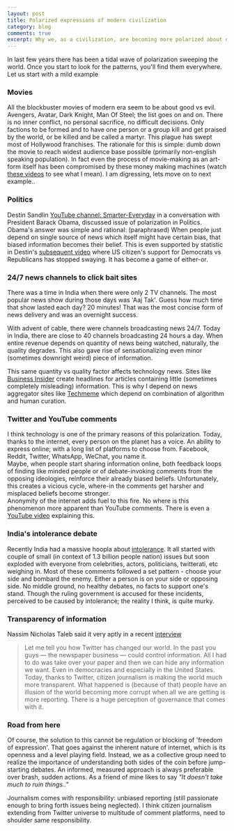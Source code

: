 ```yaml
---
layout: post
title: Polarized expressions of modern civilization
category: blog
comments: true
excerpt: Why we, as a civilization, are becoming more polarized about our opinions?   
---
```


In last few years there has been a tidal wave of polarization sweeping the world. 
Once you start to look for the patterns, you'll find them everywhere. Let us start with a mild example 

### Movies
All the blockbuster movies of modern era seem to be about good vs evil. Avengers, Avatar, Dark Knight, Man Of Steel; the list goes on 
and on. There is no inner conflict, no personal sacrifice, no difficult decisions. Only factions to be formed and to have one person or a group
kill and get praised by the world, or be killed and be called a martyr. This plague has swept most of Hollywood franchises. 
The rationale for this is simple: dumb down the movie to reach widest audience base possible (primarily non-english speaking population).
In fact even the process of movie-making as an art-form itself has been compromised by these money making machines (watch [these videos](https://www.youtube.com/user/everyframeapainting/videos?shelf_id=1&sort=p&view=0) to see what I mean).
I am digressing, lets move on to next example..

### Politics 

Destin Sandlin [YouTube channel: Smarter-Everyday](https://youtu.be/Tjl8ka3F6QU?t=21m54s) in a conversation with President Barack Obama, discussed issue of polarization in Politics. 
 Obama's answer was simple and rational: (paraphrased) When people just depend on single source of news which itself might have certain bias, that biased information becomes their belief. 
 This is even supported by statistic in Destin's [subsequent video](https://youtu.be/GpWQHFzrEqc?t=4m22s) where US citizen's support for Democrats vs Republicans has stopped swaying. It has become a game of either-or.

### 24/7 news channels to click bait sites 

There was a time in India when there were only 2 TV channels. The most popular news show during those days was 'Aaj Tak'.
Guess how much time that show lasted each day? 20 minutes! That was the most concise form of news delivery and was an overnight success.

With advent of cable, there were channels broadcasting news 24/7. Today in India, there are close to 40 channels broadcasting 24 hours a day.
When entire revenue depends on quantity of news being watched, naturally, the quality degrades. 
This also gave rise of sensationalizing even minor (sometimes downright weird) piece of information.

This same quantity vs quality factor affects technology news. 
Sites like [Business Insider](http://businessinsider.com) create headlines for articles containing little (sometimes completely misleading) information. 
This is why I depend on news aggregator sites like [Techmeme](http://techmeme.com) which depend on combination of algorithm and human curation. 

### Twitter and YouTube comments 
  
I think technology is one of the primary reasons of this polarization. 
Today, thanks to the internet, every person on the planet has a voice. An ability to express online; with a long list of platforms to choose from. 
 Facebook, Reddit, Twitter, WhatsApp, WeChat, you name it.    
 Maybe, when people start sharing information online, both feedback loops of finding like minded people or
 of debate-invoking comments from the opposing ideologies, reinforce their already biased beliefs. 
 Unfortunately, this creates a vicious cycle, where-in the comments get harsher and misplaced beliefs become stronger.   
 Anonymity of the internet adds fuel to this fire. No where is this phenomenon more apparent than YouTube comments. 
 There is even a [YouTube video](https://www.youtube.com/watch?v=6Zxy_dScjsM) explaining this.


### India's intolerance debate
Recently India had a massive hoopla about [intolerance](http://edition.cnn.com/2015/11/04/opinions/agrawal-tolerance-india/).
 It all started with couple of small (in context of 1.3 billion people nation) issues but soon exploded with everyone from celebrities, actors, politicians, twitterati, etc weighing in.
 Most of these comments followed a set pattern - choose your side and bombard the enemy. 
 Either a person is on your side or opposing side. No middle ground, no healthy debates, no facts to support one's stand.
Though the ruling government is accused for these incidents, perceived to be caused by intolerance; the reality I think, is quite murky.

### Transparency of information

Nassim Nicholas Taleb said it very aptly in a recent [interview](http://economictimes.indiatimes.com/opinion/interviews/narendra-modi-is-an-ascetic-he-hasnt-disappointed-nassim-nicholas-taleb/articleshow/50813198.cms)

> Let me tell you how Twitter has changed our world. In the past you guys — the newspaper business — could control information. All I had to do was take over your paper and then we can hide any information we want. Even in democracies and especially in the United States. Today, thanks to Twitter, citizen journalism is making the world much more transparent. What happened is (because of that) people have an illusion of the world becoming more corrupt when all we are getting is more reporting. There is a huge perception of governance that comes with it. 

### Road from here

Of course, the solution to this cannot be regulation or blocking of 'freedom of expression'. 
That goes against the inherent nature of internet, which is its openness and a level playing field. 
Instead, we as a collective group need to realize the importance of understanding both sides of the coin before jump-starting debates. 
An informed, measured approach is always preferable over brash, sudden actions. As a friend of mine likes to say *"It doesn't take much to ruin things.."* 

Journalism comes with responsibility: unbiased reporting (still passionate enough to bring forth issues being neglected). 
I think citizen journalism extending from Twitter universe to multitude of comment platforms, need to shoulder same responsibility.

